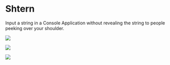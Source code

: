 # Shtern

Input a string in a Console Application without revealing the string to people peeking over your shoulder.

![](https://raw.githubusercontent.com/mookid8000/Shtern/master/stuff/img01.png)

![](https://raw.githubusercontent.com/mookid8000/Shtern/master/stuff/img02.png)

![](https://raw.githubusercontent.com/mookid8000/Shtern/master/stuff/img03.png)